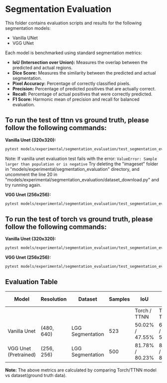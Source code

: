 # Segmentation Evaluation
This folder contains evaluation scripts and results for the following segmentation models:
- Vanilla UNet
- VGG UNet

Each model is benchmarked using standard segmentation metrics:
- **IoU (Intersection over Union):** Measures the overlap between the predicted and actual regions.
- **Dice Score:** Measures the similarity between the predicted and actual segmentation.
- **Pixel Accuracy:** Percentage of correctly classified pixels.
- **Precision:** Percentage of predicted positives that are actually correct.
- **Recall:** Percentage of actual positives that were correctly predicted.
- **F1 Score:** Harmonic mean of precision and recall for balanced evaluation.

## To run the test of ttnn vs ground truth, please follow the following commands:

**Vanilla Unet (320x320):**
```sh
pytest models/experimental/segmentation_evaluation/test_segmentation_eval.py::test_vanilla_unet[res0-device_params0-tt_model]
```
Note: If vanilla unet evaluation test fails with the error: `ValueError: Sample larger than population or is negative`
Try deleting the "imageset" folder in "models/experimental/segmentation_evaluation" directory, and uncomment the line 20 in "models/experimental/segmentation_evaluation/dataset_download.py" and try running again.

**VGG Unet (256x256):**
```sh
pytest models/experimental/segmentation_evaluation/test_segmentation_eval.py::test_vgg_unet[device_params0-res0-pretrained_weight_true-tt_model]
```

## To run the test of torch vs ground truth, please follow the following commands:

**Vanilla Unet (320x320):**
```sh
pytest models/experimental/segmentation_evaluation/test_segmentation_eval.py::test_vanilla_unet[res0-device_params0-torch_model]
```

**VGG Unet (256x256):**
```sh
pytest models/experimental/segmentation_evaluation/test_segmentation_eval.py::test_vgg_unet[device_params0-res0-pretrained_weight_true-torch_model]
```

## Evaluation Table
| Model                 | Resolution | Dataset          | Samples | IoU             | Dice Score      | Pixel Accuracy  | Precision       | Recall          | F1 Score        |
| --------------------- | ---------- | ---------------- | ------- | --------------- | --------------- | --------------- | --------------- | --------------- | --------------- |
|                       |            |                  |         | Torch / TTNN    | Torch / TTNN    | Torch / TTNN    | Torch / TTNN    | Torch / TTNN    | Torch / TTNN    |
| Vanilla Unet          | (480, 640) | LGG Segmentation | 523     | 50.02% / 47.55% | 61.47% / 58.43% | 99.41% / 99.39% | 81.92% / 77.63% | 53.36% / 50.92% | 61.47% / 58.43% |
| VGG Unet (Pretrained) | (256, 256) | LGG Segmentation | 500     | 81.78% / 80.23% | 89.38% / 88.25% | 99.53% / 99.48% | 84.43% / 82.24% | 96.37% / 96.90% | 89.38% / 88.25% |

**Note:** The above metrics are calculated by comparing Torch/TTNN model vs dataset(ground truth data).
